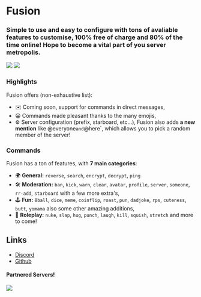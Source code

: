 # Fusion
### Simple to use and easy to configure with tons of avaliable features to customise, 100% free of charge and 80% of the time online! Hope to become a vital part of you server metropolis.
[![](https://img.shields.io/discord/744479771874033674.svg?logo=discord&colorB=7289DA)](https://discord.gg/xMgSqyb)
[![](https://img.shields.io/badge/discord.js-v12.0.0--dev-blue.svg?logo=npm)](https://discord.js.org)

### Highlights
Fusion offers (non-exhaustive list):
*   ✉️ Coming soon, support for commands in direct messages,
*   😀 Commands made pleasant thanks to the many emojis,
*   ⚙️ Server configuration (prefix, starboard, etc...),
Fusion also adds **a new mention** like @everyone` and `@here`, which allows you to pick a random member of the server!

### Commands
Fusion has a ton of features, with **7 main categories**:

*   🌍 **General:** `reverse`, `search`, `encrypt`, `decrypt`, `ping`
*   🛠️ **Moderation:** `ban`, `kick`, `warn`, `clear`, `avatar`, `profile`, `server`, `someone`, `rr-add`, `starboard` with a few more extra's,
*   🕹 **Fun:** `8ball`, `dice`, `meme`, `coinflip`, `roast`, `pun`, `dadjoke`, `rps`, `cuteness`, `butt`, `yomama` also some other amazing additions,
*   👻 **Roleplay:** `nuke`, `slap`, `hug`, `punch`, `laugh`, `kill`, `squish`, `stretch` and more to come!

## Links
*   [Discord](https://discord.gg/xMgSqyb)
*   [Github](https://github.com/SoVieNTs/Fusion/)

#### Partnered Servers!
[![](https://img.shields.io/discord/737456018627362857.svg?logo=discord&colorB=7289DA)](https://discord.gg/azFnW2E)
